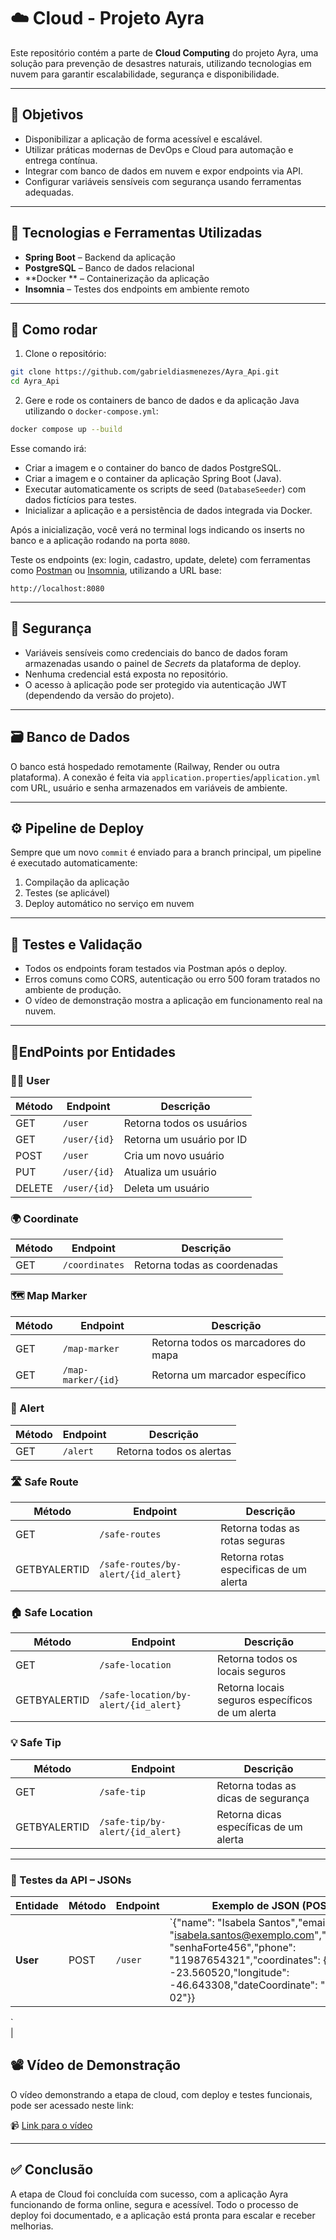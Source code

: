 # ☁️ Cloud - Projeto Ayra

Este repositório contém a parte de **Cloud Computing** do projeto Ayra, uma solução para prevenção de desastres naturais, utilizando tecnologias em nuvem para garantir escalabilidade, segurança e disponibilidade.

---

## 📌 Objetivos

- Disponibilizar a aplicação de forma acessível e escalável.
- Utilizar práticas modernas de DevOps e Cloud para automação e entrega contínua.
- Integrar com banco de dados em nuvem e expor endpoints via API.
- Configurar variáveis sensíveis com segurança usando ferramentas adequadas.

---

## 🧰 Tecnologias e Ferramentas Utilizadas

- **Spring Boot** – Backend da aplicação
- **PostgreSQL** – Banco de dados relacional
- **Docker ** – Containerização da aplicação
- **Insomnia** – Testes dos endpoints em ambiente remoto

---

## 🚀 Como rodar

1. Clone o repositório:

```bash
git clone https://github.com/gabrieldiasmenezes/Ayra_Api.git
cd Ayra_Api
```

2. Gere e rode os containers de banco de dados e da aplicação Java utilizando o `docker-compose.yml`:

```bash
docker compose up --build
```

Esse comando irá:

- Criar a imagem e o container do banco de dados PostgreSQL.
- Criar a imagem e o container da aplicação Spring Boot (Java).
- Executar automaticamente os scripts de seed (`DatabaseSeeder`) com dados fictícios para testes.
- Inicializar a aplicação e a persistência de dados integrada via Docker.

Após a inicialização, você verá no terminal logs indicando os inserts no banco e a aplicação rodando na porta `8080`.

Teste os endpoints (ex: login, cadastro, update, delete) com ferramentas como [Postman](https://www.postman.com/) ou [Insomnia](https://insomnia.rest/), utilizando a URL base:

```
http://localhost:8080
```

---

## 🔐 Segurança

- Variáveis sensíveis como credenciais do banco de dados foram armazenadas usando o painel de *Secrets* da plataforma de deploy.
- Nenhuma credencial está exposta no repositório.
- O acesso à aplicação pode ser protegido via autenticação JWT (dependendo da versão do projeto).

---

## 🗃️ Banco de Dados

O banco está hospedado remotamente (Railway, Render ou outra plataforma). A conexão é feita via `application.properties`/`application.yml` com URL, usuário e senha armazenados em variáveis de ambiente.

---

## ⚙️ Pipeline de Deploy

Sempre que um novo `commit` é enviado para a branch principal, um pipeline é executado automaticamente:

1. Compilação da aplicação
2. Testes (se aplicável)
3. Deploy automático no serviço em nuvem

---

## 🧪 Testes e Validação

- Todos os endpoints foram testados via Postman após o deploy.
- Erros comuns como CORS, autenticação ou erro 500 foram tratados no ambiente de produção.
- O vídeo de demonstração mostra a aplicação em funcionamento real na nuvem.

---
## 📡EndPoints por Entidades

### **🧍‍♂️ User**

| Método | Endpoint          | Descrição                 |
| ------ | ----------------- | ------------------------- |
| GET    | `/user`      | Retorna todos os usuários |
| GET    | `/user/{id}` | Retorna um usuário por ID |
| POST   | `/user`      | Cria um novo usuário      |
| PUT    | `/user/{id}` | Atualiza um usuário       |
| DELETE | `/user/{id}` | Deleta um usuário         |


### **🌍 Coordinate**

| Método | Endpoint                | Descrição                         |
| ------ | ----------------------- | --------------------------------- |
| GET    | `/coordinates`      | Retorna todas as coordenadas      |

### **🗺️ Map Marker**

| Método | Endpoint               | Descrição                           |
| ------ | ---------------------- | ----------------------------------- |
| GET    | `/map-marker`      | Retorna todos os marcadores do mapa |
| GET    | `/map-marker/{id}` | Retorna um marcador específico      |       |

### **🚨 Alert**

| Método | Endpoint           | Descrição                    |
| ------ | ------------------ | ---------------------------- |
| GET    | `/alert`      | Retorna todos os alertas     |

### **🛣️ Safe Route**

| Método | Endpoint               | Descrição                      |
| ------ | ---------------------- | ------------------------------ |
| GET    | `/safe-routes`      | Retorna todas as rotas seguras |
| GETBYALERTID    | `/safe-routes/by-alert/{id_alert}` | Retorna rotas especificas de um alerta        |

### **🏠 Safe Location**

| Método | Endpoint                  | Descrição                          |
| ------ | ------------------------- | ---------------------------------- |
| GET    | `/safe-location`      | Retorna todos os locais seguros    |
| GETBYALERTID | `/safe-location/by-alert/{id_alert}` | Retorna locais seguros específicos de um alerta |

### **💡 Safe Tip**

| Método | Endpoint             | Descrição                           |
| ------ | -------------------- | ----------------------------------- |
| GET    | `/safe-tip`      | Retorna todas as dicas de segurança |
| GETBYALERTID    | ` /safe-tip/by-alert/{id_alert} ` | Retorna dicas específicas de um alerta       |
---

### **📌 Testes da API – JSONs**

| Entidade              | Método | Endpoint                 | Exemplo de JSON (POST)                                                                                                                                                                                                                                                             |
| --------------------- | ------ | ------------------------ | ---------------------------------------------------------------------------------------------------------------------------------------------------------------------------------------------------------------------------------------------------------------------------------- |
| **User**              | POST   | `/user`             | `{"name": "Isabela Santos","email": "isabela.santos@exemplo.com","password": "senhaForte456","phone": "11987654321","coordinates": {"latitude": -23.560520,"longitude": -46.643308,"dateCoordinate": "2025-06-02"}}
`   
|
## 📽️ Vídeo de Demonstração

O vídeo demonstrando a etapa de cloud, com deploy e testes funcionais, pode ser acessado neste link:

📹 [Link para o vídeo]([https://www.youtube.com/watch?v=...](https://youtu.be/_AmXy9mNUls)) 

---

## ✅ Conclusão

A etapa de Cloud foi concluída com sucesso, com a aplicação Ayra funcionando de forma online, segura e acessível. Todo o processo de deploy foi documentado, e a aplicação está pronta para escalar e receber melhorias.





